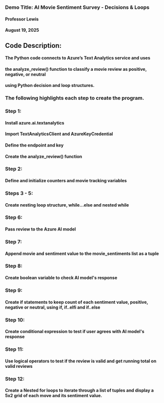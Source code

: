### Demo Title: AI Movie Sentiment Survey - Decisions & Loops
#### Professor Lewis
#### August 19, 2025

## Code Description:
#### The Python code connects to Azure’s Text Analytics service and uses 
#### the analyze_review() function to classify a movie review as positive, negative, or neutral
#### using Python decision and loop structures.

### The following highlights each step to create the program.

### Step 1:
#### Install azure.ai.textanalytics
#### Import TextAnalyticsClient and AzureKeyCredential
#### Define the endpoint and key
#### Create the analyze_review() function 

### Step 2:
#### Define and initialize counters and movie tracking variables

### Steps 3 - 5:
#### Create nesting loop structure, while...else and nested while

### Step 6:
#### Pass review to the Azure AI model

### Step 7:
#### Append movie and sentiment value to the movie_sentiments list as a tuple

### Step 8:
#### Create boolean variable to check AI model's response

### Step 9:
#### Create if statements to keep count of each sentiment value, positive, negative or neutral, using if, if..elfi and if..else

### Step 10:
#### Create conditional expression to test if user agrees with AI model's response

### Step 11:
#### Use logical operators to test if the review is valid and get running total on valid reviews

### Step 12:
#### Create a Nested for loops to iterate through a list of tuples and display a 5x2 grid of each move and its sentiment value.






